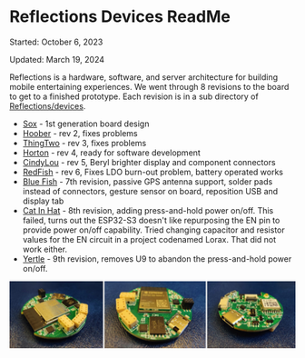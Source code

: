 # Reflections Devices ReadMe

Started: October 6, 2023

Updated: March 19, 2024

Reflections is a hardware, software, and server architecture for building mobile entertaining experiences. We went through 8 revisions to the board to get to a finished prototype. Each revision is in a sub directory of [Reflections/devices](https://github.com/frankcohen/ReflectionsOS/tree/main/Devices).

- [Sox](https://github.com/frankcohen/ReflectionsOS/tree/main/Devices/Sox) - 1st generation board design
- [Hoober](https://github.com/frankcohen/ReflectionsOS/tree/main/Devices/Hoober) - rev 2, fixes problems
- [ThingTwo](https://github.com/frankcohen/ReflectionsOS/tree/main/Devices/ThingTwo) - rev 3, fixes problems
- [Horton](https://github.com/frankcohen/ReflectionsOS/tree/main/Devices/Horton) - rev 4, ready for software development
- [CindyLou](https://github.com/frankcohen/ReflectionsOS/tree/main/Devices/CindyLou) - rev 5, Beryl brighter display and component connectors
- [RedFish](https://github.com/frankcohen/ReflectionsOS/tree/main/Devices/RedFish) - rev 6, Fixes LDO burn-out problem, battery operated works
- [Blue Fish](https://github.com/frankcohen/ReflectionsOS/tree/main/Devices/BlueFish) - 7th revision, passive GPS antenna support, solder pads instead of connectors, gesture sensor on board, reposition USB and display tab
- [Cat In Hat](https://github.com/frankcohen/ReflectionsOS/tree/main/Devices/CatInHat) - 8th revision, adding press-and-hold power on/off. This failed, turns out the ESP32-S3 doesn't like repurposing the EN pin to provide power on/off capability. Tried changing capacitor and resistor values for the EN circuit in a project codenamed Lorax. That did not work either.
- [Yertle](https://github.com/frankcohen/ReflectionsOS/tree/main/Devices/CatInHat) - 9th revision, removes U9 to abandon the press-and-hold power on/off.

![Cindy Lou board example](https://github.com/frankcohen/ReflectionsOS/blob/main/Docs/images/CindyLou.jpg)
